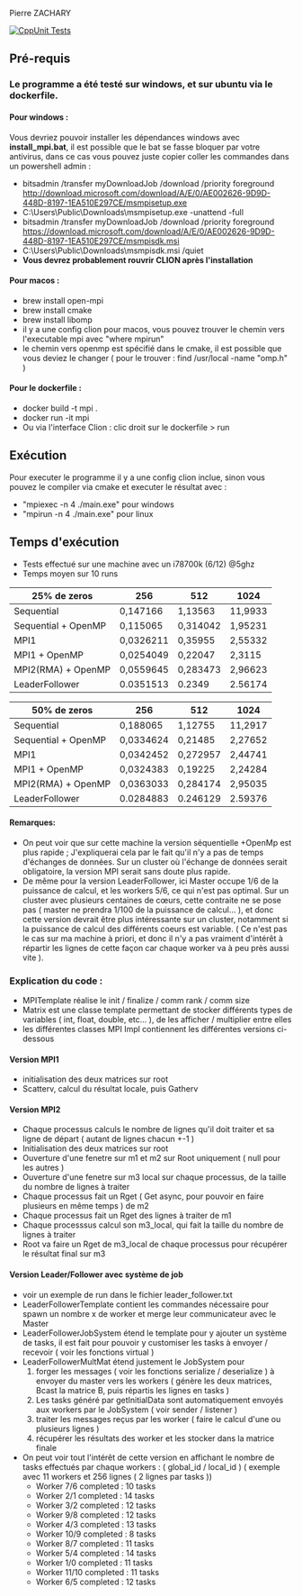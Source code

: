 Pierre ZACHARY

[![CppUnit Tests](https://github.com/Pierre-ZACHARY/ProduitsMatriceVecteursMPI/actions/workflows/test.yml/badge.svg)](https://github.com/Pierre-ZACHARY/ProduitsMatriceVecteursMPI/actions/workflows/test.yml)

## Pré-requis 

### Le programme a été testé sur windows, et sur ubuntu via le dockerfile.
#### Pour windows :
Vous devriez pouvoir installer les dépendances windows avec **install_mpi.bat**, il est possible que le bat se fasse bloquer par votre antivirus, dans ce cas vous pouvez juste copier coller les commandes dans un powershell admin :
- bitsadmin /transfer myDownloadJob /download /priority foreground http://download.microsoft.com/download/A/E/0/AE002626-9D9D-448D-8197-1EA510E297CE/msmpisetup.exe 
- C:\Users\Public\Downloads\msmpisetup.exe -unattend -full
- bitsadmin /transfer myDownloadJob /download /priority foreground https://download.microsoft.com/download/A/E/0/AE002626-9D9D-448D-8197-1EA510E297CE/msmpisdk.msi
- C:\Users\Public\Downloads\msmpisdk.msi /quiet
- **Vous devrez probablement rouvrir CLION après l'installation**

#### Pour macos : 
- brew install open-mpi
- brew install cmake
- brew install libomp
- il y a une config clion pour macos, vous pouvez trouver le chemin vers l'executable mpi avec "where mpirun"
- le chemin vers openmp est spécifié dans le cmake, il est possible que vous deviez le changer ( pour le trouver : find /usr/local -name "omp.h" )

#### Pour le dockerfile : 
- docker build -t mpi .
- docker run -it mpi
- Ou via l'interface Clion : clic droit sur le dockerfile > run

## Exécution
Pour executer le programme il y a une config clion inclue, sinon vous pouvez le compiler via cmake et executer le résultat avec :
- "mpiexec -n 4 ./main.exe" pour windows
- "mpirun -n 4 ./main.exe" pour linux

## Temps d'exécution
- Tests effectué sur une machine avec un i78700k (6/12) @5ghz
- Temps moyen sur 10 runs

| 25% de zeros        | 256       | 512      | 1024    |
|---------------------|-----------|----------|---------|
| Sequential          | 0,147166  | 1,13563  | 11,9933 |
| Sequential + OpenMP | 0,115065  | 0,314042 | 1,95231 |
| MPI1                | 0,0326211 | 0,35955  | 2,55332 |
| MPI1 + OpenMP       | 0,0254049 | 0,22047  | 2,3115  |
| MPI2(RMA) + OpenMP  | 0,0559645 | 0,283473 | 2,96623 |
| LeaderFollower      | 0.0351513 | 0.2349   | 2.56174 |

| 50% de zeros        | 256       | 512      | 1024    |
|---------------------|-----------|----------|---------|
| Sequential          | 0,188065  | 1,12755  | 11,2917 |
| Sequential + OpenMP | 0,0334624 | 0,21485  | 2,27652 |
| MPI1                | 0,0342452 | 0,272957 | 2,44741 |
| MPI1 + OpenMP       | 0,0324383 | 0,19225  | 2,24284 |
| MPI2(RMA) + OpenMP  | 0,0363033 | 0,284174 | 2,95035 |
| LeaderFollower      | 0.0284883 | 0.246129 | 2.59376 |

#### Remarques: 
- On peut voir que sur cette machine la version séquentielle +OpenMp est plus rapide ; J'expliquerai cela par le fait qu'il n'y a pas de temps d'échanges de données. Sur un cluster où l'échange de données serait obligatoire, la version MPI serait sans doute plus rapide.
- De même pour la version LeaderFollower, ici Master occupe 1/6 de la puissance de calcul, et les workers 5/6, ce qui n'est pas optimal. Sur un cluster avec plusieurs centaines de cœurs, cette contraite ne se pose pas ( master ne prendra 1/100 de la puissance de calcul... ), et donc cette version devrait être plus intéressante sur un cluster, notamment si la puissance de calcul des différents coeurs est variable. ( Ce n'est pas le cas sur ma machine à priori, et donc il n'y a pas vraiment d'intérêt à répartir les lignes de cette façon car chaque worker va à peu près aussi vite ).

### Explication du code : 
- MPITemplate réalise le init / finalize / comm rank / comm size 
- Matrix est une classe template permettant de stocker différents types de variables ( int, float, double, etc... ), de les afficher / multiplier entre elles
- les différentes classes MPI Impl contiennent les différentes versions ci-dessous

#### Version MPI1
- initialisation des deux matrices sur root
- Scatterv, calcul du résultat locale, puis Gatherv 

#### Version MPI2
- Chaque processus calculs le nombre de lignes qu'il doit traiter et sa ligne de départ ( autant de lignes chacun +-1 )
- Initialisation des deux matrices sur root
- Ouverture d'une fenetre sur m1 et m2 sur Root uniquement ( null pour les autres )
- Ouverture d'une fenetre sur m3 local sur chaque processus, de la taille du nombre de lignes à traiter
- Chaque processus fait un Rget ( Get async, pour pouvoir en faire plusieurs en même temps ) de m2
- Chaque processus fait un Rget des lignes à traiter de m1 
- Chaque processsus calcul son m3_local, qui fait la taille du nombre de lignes à traiter
- Root va faire un Rget de m3_local de chaque processus pour récupérer le résultat final sur m3

#### Version Leader/Follower avec système de job
- voir un exemple de run dans le fichier leader_follower.txt
- LeaderFollowerTemplate contient les commandes nécessaire pour spawn un nombre x de worker et merge leur communicateur avec le Master
- LeaderFollowerJobSystem étend le template pour y ajouter un système de tasks, il est fait pour pouvoir y customiser les tasks à envoyer / recevoir ( voir les fonctions virtual )
- LeaderFollowerMultMat étend justement le JobSystem pour 
  1) forger les messages ( voir les fonctions serialize / deserialize ) à envoyer du master vers les workers ( génère les deux matrices, Bcast la matrice B, puis répartis les lignes en tasks )
  2) Les tasks généré par getInitialData sont automatiquement envoyés aux workers par le JobSystem ( voir sender / listener )
  3) traiter les messages reçus par les worker ( faire le calcul d'une ou plusieurs lignes )
  4) récupérer les résultats des worker et les stocker dans la matrice finale 
- On peut voir tout l'intérêt de cette version en affichant le nombre de tasks effectués par chaque workers : ( global_id / local_id ) ( exemple avec 11 workers et 256 lignes ( 2 lignes par tasks ))
  - Worker 7/6 completed : 10 tasks
  - Worker 2/1 completed : 14 tasks
  - Worker 3/2 completed : 12 tasks
  - Worker 9/8 completed : 12 tasks
  - Worker 4/3 completed : 13 tasks
  - Worker 10/9 completed : 8 tasks
  - Worker 8/7 completed : 11 tasks
  - Worker 5/4 completed : 14 tasks
  - Worker 1/0 completed : 11 tasks
  - Worker 11/10 completed : 11 tasks
  - Worker 6/5 completed : 12 tasks 